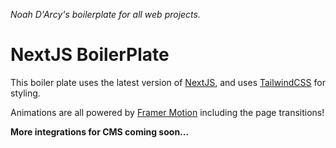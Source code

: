 _Noah D'Arcy's boilerplate for all web projects._

# NextJS BoilerPlate

This boiler plate uses the latest version of [NextJS](https://nextjs.org/), and uses [TailwindCSS](https://tailwindcss.com/) for styling.

Animations are all powered by [Framer Motion](https://www.framer.com/motion/) including the page transitions!

**More integrations for CMS coming soon...**
